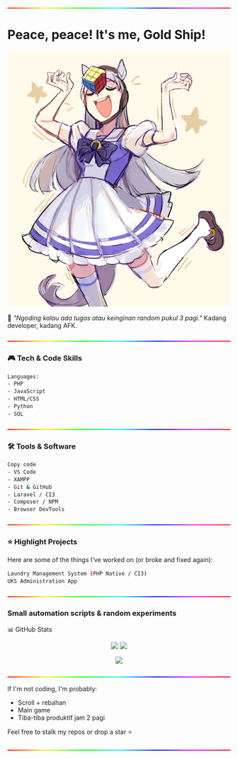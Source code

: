<img width="100%" height="2px" src="https://github.com/BeLfayza/BeLfayza/blob/main/rgbgaming.gif">

# Peace, peace! It's me, Gold Ship!
<img src="https://github.com/BeLfayza/BeLfayza/blob/main/banner.jpg">

💬 *"Ngoding kalau ada tugas atau keinginan random pukul 3 pagi."*
Kadang developer, kadang AFK.

<img width="100%" height="2px" src="https://github.com/BeLfayza/BeLfayza/blob/main/rgbgaming.gif">

### 🎮 Tech & Code Skills
```bash
Languages:
- PHP
- JavaScript
- HTML/CSS
- Python
- SQL
```

<img width="100%" height="2px" src="https://github.com/BeLfayza/BeLfayza/blob/main/rgbgaming.gif">

### 🛠️ Tools & Software
```bash
Copy code
- VS Code
- XAMPP
- Git & GitHub
- Laravel / CI3
- Composer / NPM
- Browser DevTools
```

<img width="100%" height="2px" src="https://github.com/BeLfayza/BeLfayza/blob/main/rgbgaming.gif">

### ⭐ Highlight Projects
Here are some of the things I've worked on (or broke and fixed again):
```bash
Laundry Management System (PHP Native / CI3)
UKS Administration App
```

<img width="100%" height="2px" src="https://github.com/BeLfayza/BeLfayza/blob/main/rgbgaming.gif">

### Small automation scripts & random experiments
📊 GitHub Stats
<p align="center"> <img src="https://github-readme-stats.vercel.app/api?username=BeLfayza&show_icons=true&theme=tokyonight" height="150"/> <img src="https://github-readme-stats.vercel.app/api/top-langs/?username=BeLfayza&layout=compact&theme=tokyonight" height="150"/> </p> <p align="center"> <img src="https://streak-stats.demolab.com?user=BeLfayza&theme=tokyonight&hide_border=false" height="150"/> </p>

<img width="100%" height="2px" src="https://github.com/BeLfayza/BeLfayza/blob/main/rgbgaming.gif">

If I'm not coding, I'm probably:
- Scroll + rebahan
- Main game
- Tiba-tiba produktif jam 2 pagi

Feel free to stalk my repos or drop a star ⭐

<img width="100%" height="2px" src="https://github.com/BeLfayza/BeLfayza/blob/main/rgbgaming.gif">
